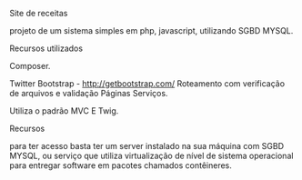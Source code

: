 Site de receitas 

projeto de um sistema simples em php, javascript, utilizando SGBD MYSQL. 

Recursos utilizados

Composer.

Twitter Bootstrap - http://getbootstrap.com/ Roteamento com verificação de arquivos e validação Páginas Serviços. 

Utiliza o padrão MVC E Twig.


Recursos

para ter acesso basta ter um server instalado na sua máquina com SGBD MYSQL, ou serviço que utiliza virtualização de nível de sistema operacional para entregar software em pacotes chamados contêineres.


